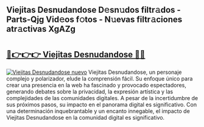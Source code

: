 ## Viejitas Desnudandose D𝚎sn𝚞dos filtr𝚊dos - Parts-Qjg Vid𝚎os f𝚘tos - N𝚞evas filtr𝚊ciones atr𝚊ctivas XgAZg

# <h2><a href="http://mbcpkp.tromn.icu/?c=Viejitas+Desnudandose">🔗👉👉👉 Viejitas Desnudandose 🔗🔗</a></h2>

[![Viejitas Desnudandose nuevo](https://i.imgur.com/pEAQMta.gif)](http://mbcpkp.tromn.icu/?c=Viejitas+Desnudandose)
Viejitas Desnudandose, un personaje complejo y polarizador, elude la comprensión fácil. Su enfoque único para crear una presencia en la web ha fascinado y provocado espectadores, generando debates sobre la privacidad, la expresión artística y las complejidades de las comunidades digitales. A pesar de la incertidumbre de sus próximos pasos, su impacto en el panorama digital es significativo. Con una determinación inquebrantable y un encanto innegable, el impacto de Viejitas Desnudandose en la comunidad digital es significativo.
